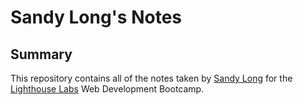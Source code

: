 # Sandy Long's Notes

## Summary

This repository contains all of the notes taken by [Sandy Long](https://github.com/doge33) for the [Lighthouse Labs](https://www.lighthouselabs.ca/) Web Development Bootcamp.

